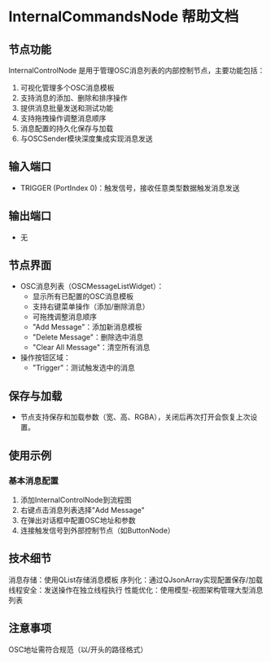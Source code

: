 # InternalCommandsNode 帮助文档

## 节点功能
InternalControlNode 是用于管理OSC消息列表的内部控制节点，主要功能包括：

1. 可视化管理多个OSC消息模板
2. 支持消息的添加、删除和排序操作
3. 提供消息批量发送和测试功能
4. 支持拖拽操作调整消息顺序
5. 消息配置的持久化保存与加载
6. 与OSCSender模块深度集成实现消息发送

## 输入端口
- TRIGGER (PortIndex 0)：触发信号，接收任意类型数据触发消息发送

## 输出端口
- 无

## 节点界面
- OSC消息列表（OSCMessageListWidget）：
  - 显示所有已配置的OSC消息模板
  - 支持右键菜单操作（添加/删除消息）
  - 可拖拽调整消息顺序
  - "Add Message"：添加新消息模板
  - "Delete Message"：删除选中消息
  - "Clear All Message"：清空所有消息
- 操作按钮区域：
  - "Trigger"：测试触发选中的消息

## 保存与加载
- 节点支持保存和加载参数（宽、高、RGBA），关闭后再次打开会恢复上次设置。

## 使用示例
### 基本消息配置
1. 添加InternalControlNode到流程图
2. 右键点击消息列表选择"Add Message"
3. 在弹出对话框中配置OSC地址和参数
4. 连接触发信号到外部控制节点（如ButtonNode）


## 技术细节
消息存储：使用QList<OSCMessage>存储消息模板
序列化：通过QJsonArray实现配置保存/加载
线程安全：发送操作在独立线程执行
性能优化：使用模型-视图架构管理大型消息列表

## 注意事项
OSC地址需符合规范（以/开头的路径格式）
